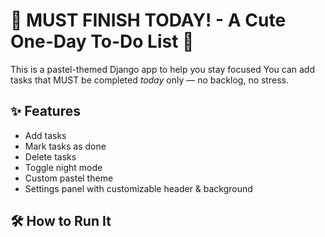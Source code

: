# 🌸 MUST FINISH TODAY! - A Cute One-Day To-Do List 🐇
This is a pastel-themed Django app to help you stay focused
You can add tasks that MUST be completed *today* only — no backlog, no stress.
## ✨ Features
- Add tasks
- Mark tasks as done
- Delete tasks
- Toggle night mode
- Custom pastel theme
- Settings panel with customizable header & background

## 🛠 How to Run It
